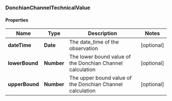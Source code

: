 ### DonchianChannelTechnicalValue

#### Properties
Name | Type | Description | Notes
------------ | ------------- | ------------- | -------------
**dateTime** | **Date** | The date_time of the observation | [optional] 
**lowerBound** | **Number** | The lower bound value of the Donchian Channel calculation | [optional] 
**upperBound** | **Number** | The upper bound value of the Donchian Channel calculation | [optional] 



